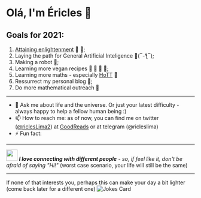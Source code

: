 # Olá, I'm Éricles 👋

## Goals for 2021:
  1. [Attaining enlightenment](https://www.youtube.com/watch?v=_W6nVRnC0NA&list=PLXwGGsuPxWRotmEg5LStGTxZWEkqKXmrh&index=1&t=22s) 🧘 🌻;
  2. Laying the path for General Artificial Inteligence 🌿(‾-ƪ‾);
  3. Making a robot 🤖;
  4. Learning more vegan recipes 🍆 🥑 🥦 🥬;
  5. Learning more maths - especially [HoTT](https://ncatlab.org/homotopytypetheory/show/HomePage) 🎯
  6. Ressurrect my personal blog 📒;
  7. Do more mathematical outreach 🌱

---

- 💬 Ask me about life and the universe. Or just your latest difficulty - always happy to help a fellow human being :)
- 📫 How to reach me: as of now, you can find me on twitter ([@riclesLima2](https://twitter.com/riclesLima2)) at [GoodReads](https://www.goodreads.com/user/show/18864804-ricles-lima) or at telegram (@ricleslima)
- ⚡ Fun fact: <img src="https://emoj.ml/bloboro.png" width="15">

---

<img src="https://emoj.ml/ablobwink.gif" width="30"> <em><b>I love connecting with different people</b> - so, if feel like it, don't be afraid of saying "Hi!"</b></em> (worst case scenario, your life will still be the same)

---

If none of that interests you, perhaps this can make your day a bit lighter (come back later for a different one)
![Jokes Card](https://readme-jokes.vercel.app/api)
